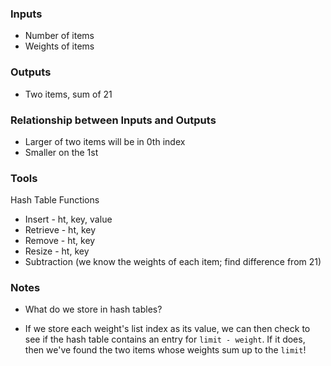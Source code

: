 ### Inputs
- Number of items
- Weights of items


### Outputs
- Two items, sum of 21


### Relationship between Inputs and Outputs
- Larger of two items will be in 0th index
- Smaller on the 1st


### Tools
Hash Table Functions
- Insert - ht, key, value
- Retrieve - ht, key
- Remove - ht, key
- Resize - ht, key
- Subtraction (we know the weights of each item; find difference from 21)

### Notes
- What do we store in hash tables?
* If we store each weight's list index as its value, we can then check to see if the hash table contains an entry for `limit - weight`. If it does, then we've found the two items whose weights sum up to the `limit`!